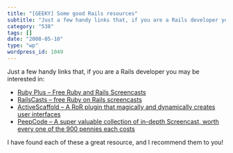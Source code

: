 ```yaml
---
title: "[GEEKY] Some good Rails resources"
subtitle: "Just a few handy links that, if you are a Rails developer you may be interested in:"
category: "538"
tags: []
date: "2008-05-10"
type: "wp"
wordpress_id: 1049
---
```

Just a few handy links that, if you are a Rails developer you may be interested in:

- [Ruby Plus – Free Ruby and Rails Screencasts](http://www.rubyplus.org/)
- [RailsCasts – free Ruby on Rails screencasts](http://railscasts.com/)
- [ActiveScaffold – A RoR plugin that magically and dynamically creates user interfaces](http://activescaffold.com/)
- [PeepCode – A super valuable collection of in-depth Screencast, worth every one of the 900 pennies each costs](http://peepcode.com/)

I have found each of these a great resource, and I recommend them to you!
